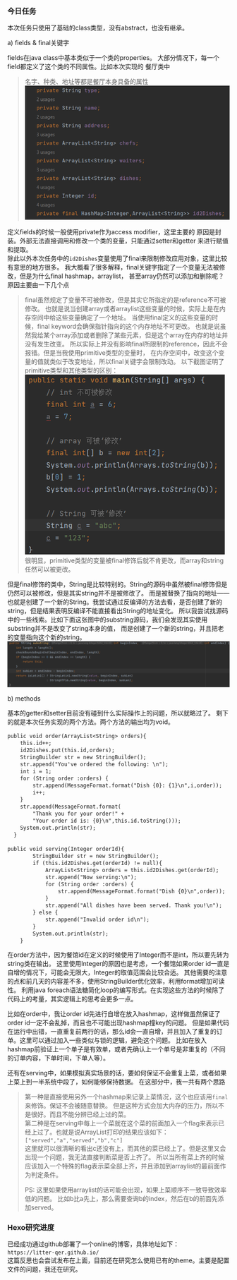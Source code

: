 ### 今日任务
本次任务只使用了基础的class类型，没有abstract，也没有继承。

a) fields & final关键字

fields在java class中基本类似于一个类的properties。
大部分情况下，每一个field都定义了这个类的不同属性。比如本次实现的
餐厅类中
> 名字、种类、地址等都是餐厅本身具备的属性
> ![img.png](images/img.png)

定义fields的时候一般使用private作为access modifier，这里主要的
原因是封装。外部无法直接调用和修改一个类的变量，只能通过setter和getter
来进行赋值和提取。<br>
除此以外本次任务中的```id2Dishes```变量使用了final来限制修改应用对象，这里比较有意思的地方很多。
我大概看了很多解释，final关键字指定了一个变量无法被修改，但是为什么final hashmap，arraylist，
甚至array仍然可以添加和删除呢？
原因主要由一下几个点
> final虽然规定了变量不可被修改，但是其实它所指定的是reference不可被修改。
> 也就是说当创建array或者arraylist这些变量的时候，实际上是在内存空间中给这些变量确定了一个地址。
> 当使用final定义的这些变量的时候，final keyword会确保指针指向的这个内存地址不可更改。
> 也就是说虽然我给某个array添加或者删除了某些元素，但是这个array在内存的地址并没有发生改变。
> 所以实际上并没有影响final所限制的reference，因此不会报错。但是当我使用primitive类型的变量时，
> 在内存空间中，改变这个变量的值就类似于改变地址，所以final关键字会限制改动。
> 以下截图证明了primitive类型和其他类型的区别：
> ![](images/finalkeyword.png) <br>
> 很明显，primitive类型的变量被final修饰后就不肯更改，而array和string任然可以被更改。

但是final修饰的类中，String是比较特别的。String的源码中虽然被final修饰但是仍然可以被修改，但是其实string并不是被修改了。
而是被替换了指向的地址——也就是创建了一个新的String。我尝试通过反编译的方法去看，是否创建了新的string，但是结果表明反编译不能直接看出String的地址变化。
所以我尝试找源码中的一些线索。比如下面这张图中的substring源码，我们会发现其实使用substring并不是改变了string本身的值，
而是创建了一个新的string，并且把老的变量指向这个新的string。
![](images/substring.png)

b) methods

基本的getter和setter目前没有碰到什么实际操作上的问题，所以就略过了。
剩下的就是本次任务实现的两个方法。两个方法的输出均为void。<br>
```shell
public void order(ArrayList<String> orders){
    this.id++;
    id2Dishes.put(this.id,orders);
    StringBuilder str = new StringBuilder();
    str.append("You've ordered the following: \n");
    int i = 1;
    for (String order :orders) {
        str.append(MessageFormat.format("Dish {0}: {1}\n",i,order));
        i++;
    }
    str.append(MessageFormat.format(
        "Thank you for your order!" +
        "Your order id is: {0}\n",this.id.toString()));
    System.out.println(str);
  }

public void serving(Integer orderId){
        StringBuilder str = new StringBuilder();
        if (this.id2Dishes.get(orderId) != null){
            ArrayList<String> orders = this.id2Dishes.get(orderId);
            str.append("Now serving:\n");
            for (String order :orders) {
                str.append(MessageFormat.format("Dish {0}\n",order));
            }
            str.append("All dishes have been served. Thank you!\n");
        } else {
            str.append("Invalid order id\n");
        }
        System.out.println(str);
    }
```
在order方法中，因为餐馆id在定义的时候使用了Integer而不是int，所以要先转为string类在输出。
这里使用Integer的原因也是考虑，一个餐馆如果order id一直是自增的情况下，可能会无限大，Integer的取值范围会比较合适。
其他需要的注意的点和前几天的内容差不多，使用StringBuilder优化效率，利用format增加可读性。
利用java foreach语法糖简化loop的编写形式。在实现这些方法的时候除了代码上的考量，其实逻辑上的思考会更多一点。<br>

比如在order中，我让order id先进行自增在放入hashmap，这样做虽然保证了order id一定不会乱掉，而且也不可能出现hashmap撞key的问题。
但是如果代码在运行中出错，一直重复前两行的话，那么id会一直自增，并且加入了重复的订单。这里可以通过加入一些类似与锁的逻辑，避免这个问题。
比如在放入hashmap前验证上一个单子是有效单，或者先确认上一个单号是非重复的（不同的订单内容，下单时间，下单人等）。<br>

还有在serving中，如果模拟真实场景的话，要如何保证不会重复上菜，或者如果上菜上到一半系统中段了，如何能够保持数据。
在这部分中，我一共有两个思路
> 第一种是直接使用另外一个hashmap来记录上菜情况，这个也应该用```final```来修饰。保证不会被随意替换。
> 但是这种方式会加大内存的压力，所以不是很好。而且不能分辨已经上过的菜。<br>
> 第二种是在serving中每上一个菜就在这个菜的前面加入一个flag来表示已经上过了。也就是说ArrayList打印的结果应该如下：<br>
> ```["served","a","served","b","c"]``` <br>
> 这里就可以很清晰的看出c还没有上，而其他的菜已经上了。但是这里又会出现一个问题，我无法直接判断菜是否上齐了。
> 所以当所有菜上齐的时候应该加入一个特殊的flag表示菜全部上齐，并且添加到arraylist的最前面作为判定条件。
>
> PS: 这里如果使用arraylist的话可能会出现，如果上菜顺序不一致导致效率低的问题。
> 比如b比a先上，那么需要查询b的index，然后在b的前面先添加served。


### Hexo研究进度
已经成功通过github部署了一个online的博客，具体地址如下：<br>
``` https://litter-qer.github.io/ ```<br>
这篇反思也会尝试发布在上面，目前还在研究怎么使用已有的theme。主要是配置文件的问题，我还在研究。

